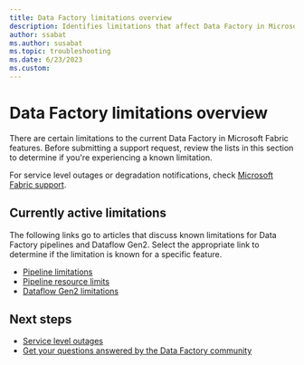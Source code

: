 ```yaml
---
title: Data Factory limitations overview
description: Identifies limitations that affect Data Factory in Microsoft Fabric features. 
author: ssabat
ms.author: susabat
ms.topic: troubleshooting    
ms.date: 6/23/2023
ms.custom:  
---
```


# Data Factory limitations overview

There are certain limitations to the current Data Factory in Microsoft Fabric features. Before submitting a support request, review the lists in this section to determine if you're experiencing a known limitation.

For service level outages or degradation notifications, check [Microsoft Fabric support](https://support.fabric.microsoft.com/).  

## Currently active limitations

The following links go to articles that discuss known limitations for Data Factory pipelines and Dataflow Gen2. Select the appropriate link to determine if the limitation is known for a specific feature.

- [Pipeline limitations](pipeline-limitations.md)
- [Pipeline resource limits](pipeline-resource-limits.md)
- [Dataflow Gen2 limitations](dataflow-gen2-limitations.md)

## Next steps

- [Service level outages](https://support.fabric.microsoft.com)
- [Get your questions answered by the Data Factory community](https://community.fabric.microsoft.com/t5/Data-Factory-preview-Community/ct-p/datafactory)